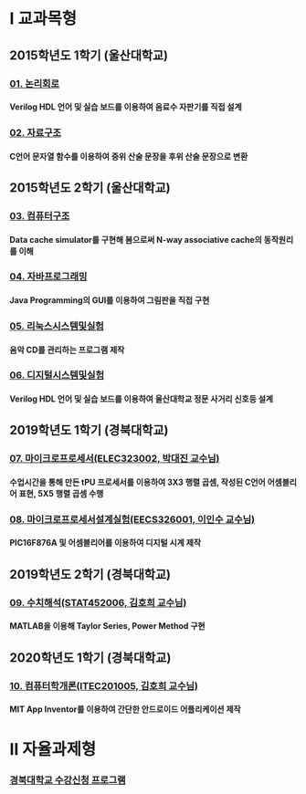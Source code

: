 # Ⅰ 교과목형

## 2015학년도 1학기 (울산대학교)

### [01. 논리회로](https://github.com/tsunaq/SW_Logic_Circuits)  

#### Verilog HDL 언어 및 실습 보드를 이용하여 음료수 자판기를 직접 설계

### [02. 자료구조](https://github.com/tsunaq/SW_Data_Structure)  

#### C언어 문자열 함수를 이용하여 중위 산술 문장을 후위 산술 문장으로 변환

## 2015학년도 2학기 (울산대학교)

### [03. 컴퓨터구조](https://github.com/tsunaq/SW_Computer_Architectures)  

#### Data cache simulator를 구현해 봄으로써 N-way associative cache의 동작원리를 이해

### [04. 자바프로그래밍](https://github.com/tsunaq/SW_Java_Programming)  

#### Java Programming의 GUI를 이용하여 그림판을 직접 구현

### [05. 리눅스시스템및실험](https://github.com/tsunaq/SW_Linux_System_and_Lab)  

#### 음악 CD를 관리하는 프로그램 제작

### [06. 디지털시스템및실험](https://github.com/tsunaq/SW_Digital_System_and_Experiment)  

#### Verilog HDL 언어 및 실습 보드를 이용하여 울산대학교 정문 사거리 신호등 설계


## 2019학년도 1학기 (경북대학교)

### [07. 마이크로프로세서(ELEC323002, 박대진 교수님)](https://github.com/tsunaq/SW_Microprocessors)  

#### 수업시간을 통해 만든 tPU 프로세서를 이용하여 3X3 행렬 곱셈, 작성된 C언어 어셈블리어 표현, 5X5 행렬 곱셈 수행

### [08. 마이크로프로세서설계실험(EECS326001, 이인수 교수님)](https://github.com/tsunaq/SW_Microprocessors_Capstone_Design_Lab)  

#### PIC16F876A 및 어셈블리어를 이용하여 디지털 시계 제작

## 2019학년도 2학기 (경북대학교)

### [09. 수치해석(STAT452006, 김호희 교수님)](https://github.com/tsunaq/SW_Numerical_Analysis)  

#### MATLAB을 이용해 Taylor Series, Power Method 구현

## 2020학년도 1학기 (경북대학교)

### [10. 컴퓨터학개론(ITEC201005, 김호희 교수님)](https://github.com/tsunaq/SW_Introduction_to_Computer_Science_and_Engineering)  

#### MIT App Inventor를 이용하여 간단한 안드로이드 어플리케이션 제작

# Ⅱ 자율과제형 
### [경북대학교 수강신청 프로그램](https://github.com/tsunaq/SW_Course_Registration/blob/main/README.md)  
